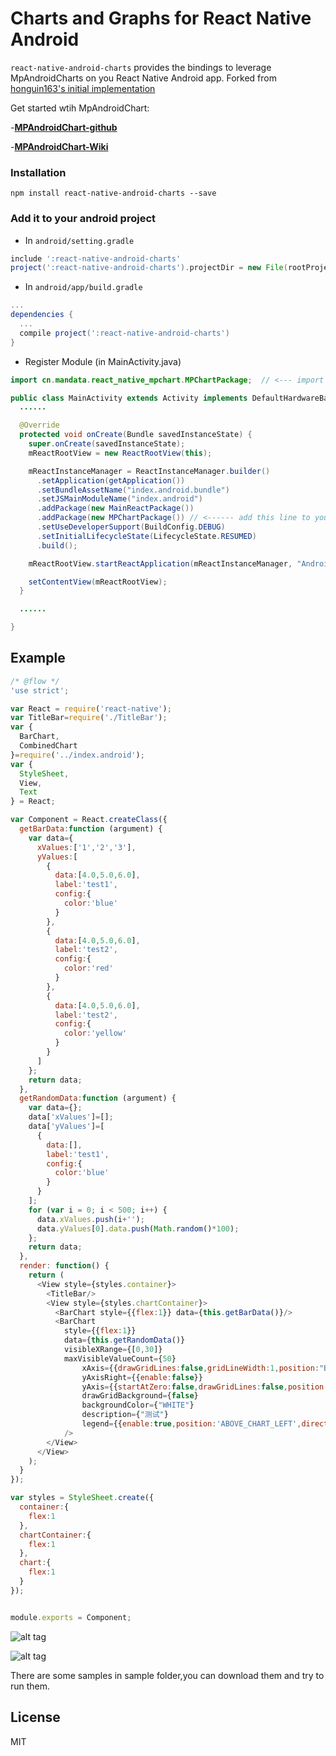 # Charts and Graphs for React Native Android
<code>react-native-android-charts</code> provides the bindings to leverage MpAndroidCharts on you React Native Android app.
Forked from [honguin163's initial implementation](https://github.com/hongyin163/react-native-chart-android)

Get started wtih MpAndroidChart:

-[**MPAndroidChart-github**](https://github.com/PhilJay/MPAndroidChart/) 

-[**MPAndroidChart-Wiki**](https://github.com/PhilJay/MPAndroidChart/wiki) 


### Installation

```
npm install react-native-android-charts --save
```

### Add it to your android project

* In `android/setting.gradle`

```gradle
include ':react-native-android-charts'
project(':react-native-android-charts').projectDir = new File(rootProject.projectDir, '../node_modules/react-native-android-charts/android')
```

* In `android/app/build.gradle`

```gradle
...
dependencies {
  ...
  compile project(':react-native-android-charts')
}
```

* Register Module (in MainActivity.java)

```java
import cn.mandata.react_native_mpchart.MPChartPackage;  // <--- import

public class MainActivity extends Activity implements DefaultHardwareBackBtnHandler {
  ......

  @Override
  protected void onCreate(Bundle savedInstanceState) {
    super.onCreate(savedInstanceState);
    mReactRootView = new ReactRootView(this);

    mReactInstanceManager = ReactInstanceManager.builder()
      .setApplication(getApplication())
      .setBundleAssetName("index.android.bundle")
      .setJSMainModuleName("index.android")
      .addPackage(new MainReactPackage())
      .addPackage(new MPChartPackage()) // <------ add this line to yout MainActivity class
      .setUseDeveloperSupport(BuildConfig.DEBUG)
      .setInitialLifecycleState(LifecycleState.RESUMED)
      .build();

    mReactRootView.startReactApplication(mReactInstanceManager, "AndroidRNSample", null);

    setContentView(mReactRootView);
  }

  ......

}
```

## Example
```javascript
/* @flow */
'use strict';

var React = require('react-native');
var TitleBar=require('./TitleBar');
var {
  BarChart,
  CombinedChart
}=require('../index.android');
var {
  StyleSheet,
  View,
  Text
} = React;

var Component = React.createClass({
  getBarData:function (argument) {
    var data={
      xValues:['1','2','3'],
      yValues:[
        {
          data:[4.0,5.0,6.0],
          label:'test1',
          config:{
            color:'blue'
          }
        },
        {
          data:[4.0,5.0,6.0],
          label:'test2',
          config:{
            color:'red'
          }
        },
        {
          data:[4.0,5.0,6.0],
          label:'test2',
          config:{
            color:'yellow'
          }
        }
      ]
    };  
    return data;
  },
  getRandomData:function (argument) {
    var data={};
    data['xValues']=[];
    data['yValues']=[
      {
        data:[],
        label:'test1',
        config:{
          color:'blue'
        }
      }
    ];
    for (var i = 0; i < 500; i++) {
      data.xValues.push(i+'');
      data.yValues[0].data.push(Math.random()*100);
    };
    return data;
  },
  render: function() {
    return (
      <View style={styles.container}>
        <TitleBar/>
        <View style={styles.chartContainer}>
          <BarChart style={{flex:1}} data={this.getBarData()}/>
          <BarChart 
            style={{flex:1}} 
            data={this.getRandomData()}
            visibleXRange={[0,30]}
            maxVisibleValueCount={50} 
                xAxis={{drawGridLines:false,gridLineWidth:1,position:"BOTTOM"}}
                yAxisRight={{enable:false}} 
                yAxis={{startAtZero:false,drawGridLines:false,position:"INSIDE_CHART"}}
                drawGridBackground={false}
                backgroundColor={"WHITE"} 
                description={"测试"}
                legend={{enable:true,position:'ABOVE_CHART_LEFT',direction:"LEFT_TO_RIGHT"}}
            />
        </View>
      </View>
    );
  }
});

var styles = StyleSheet.create({
  container:{
    flex:1
  },
  chartContainer:{
    flex:1
  },
  chart:{
    flex:1
  }
});


module.exports = Component;

```
![alt tag](https://github.com/hongyin163/react-native-chart-android/blob/master/sample/chart1.JPG)

![alt tag](https://github.com/hongyin163/react-native-chart-android/blob/master/sample/chart2.JPG)

There are some samples in sample folder,you can download them and try to run them.
## License
MIT
